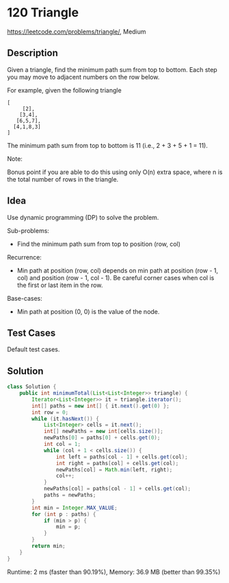 # 120 Triangle

<https://leetcode.com/problems/triangle/>, Medium

## Description

Given a triangle, find the minimum path sum from top to bottom. Each step you
may move to adjacent numbers on the row below.

For example, given the following triangle

```
[
     [2],
    [3,4],
   [6,5,7],
  [4,1,8,3]
]
```

The minimum path sum from top to bottom is 11 (i.e., 2 + 3 + 5 + 1 = 11).

Note:

Bonus point if you are able to do this using only O(n) extra space, where n is
the total number of rows in the triangle.

## Idea

Use dynamic programming (DP) to solve the problem.

Sub-problems:

- Find the minimum path sum from top to position (row, col)

Recurrence:

- Min path at position (row, col) depends on min path at position (row - 1, col)
  and position (row - 1, col - 1). Be careful corner cases when col is the first
  or last item in the row.

Base-cases:

- Min path at position (0, 0) is the value of the node.

## Test Cases

Default test cases.

## Solution

```java
class Solution {
    public int minimumTotal(List<List<Integer>> triangle) {
        Iterator<List<Integer>> it = triangle.iterator();
        int[] paths = new int[] { it.next().get(0) };
        int row = 0;
        while (it.hasNext()) {
            List<Integer> cells = it.next();
            int[] newPaths = new int[cells.size()];
            newPaths[0] = paths[0] + cells.get(0);
            int col = 1;
            while (col + 1 < cells.size()) {
                int left = paths[col - 1] + cells.get(col);
                int right = paths[col] + cells.get(col);
                newPaths[col] = Math.min(left, right);
                col++;
            }
            newPaths[col] = paths[col - 1] + cells.get(col);
            paths = newPaths;
        }
        int min = Integer.MAX_VALUE;
        for (int p : paths) {
            if (min > p) {
                min = p;
            }
        }
        return min;
    }
}
```

Runtime: 2 ms (faster than 90.19%), Memory: 36.9 MB (better than 99.35%)
